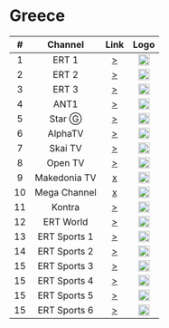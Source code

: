 <h1>Greece</h1>

| #    | Channel      | Link  | Logo |
|:----:|:------------:|:-----:|:-----:
| 1    | ERT 1        | [>](http://ert-live-bcbs15228.siliconweb.com/media/ert_1/ert_1medium.m3u8) | <img height="20" src="https://i.imgur.com/WWMe8IY.png"/> |
| 2    | ERT 2        | [>](http://ert-live-bcbs15228.siliconweb.com/media/ert_2/ert_2medium.m3u8) | <img height="20" src="https://i.imgur.com/pcusPFl.png"/> |
| 3    | ERT 3        | [>](http://ert-live-bcbs15228.siliconweb.com/media/ert_3/ert_3medium.m3u8) | <img height="20" src="https://i.imgur.com/KyhzDRm.png"/> |
| 4    | ANT1         | [>](https://antennalivesp-lh.akamaihd.net/i/live_1@715138/index_800_av-p.m3u8) | <img height="20" src="https://i.imgur.com/np0s1FN.png"/> |
| 5    | Star Ⓖ      | [>](https://livestar.siliconweb.com/media/star1/star1mediumhd.m3u8) | <img height="20" src="https://i.imgur.com/CJOtJlL.png"/> |
| 6    | AlphaTV      | [>](https://alphalive-i.akamaihd.net/hls/live/682300/live/master.m3u8) | <img height="20" src="https://i.imgur.com/bAVGX0l.png"/> |
| 7    | Skai TV      | [>](https://skai-live.siliconweb.com/media/cambria4/index.m3u8) | <img height="20" src="https://i.imgur.com/TSg7B8X.png"/> |
| 8    | Open TV      | [>](https://liveopencloud.siliconweb.com/1/ZlRza2R6L2tFRnFJ/eWVLSlQx/hls/live/playlist.m3u8) | <img height="20" src="https://i.imgur.com/T99OSnk.png"/> |
| 9    | Makedonia TV | [x]() | <img height="20" src="https://i.imgur.com/6Ir6wcR.png"/> |
| 10   | Mega Channel | [x]() | <img height="20" src="https://i.imgur.com/zewcwLd.png"/> |
| 11   | Kontra       | [>](http://kontralive.siliconweb.com/live/kontratv/playlist.m3u8) | <img height="20" src="https://i.imgur.com/zMgczHY.png"/> |
| 12   | ERT World    | [>](http://ert-live-bcbs15228.siliconweb.com/media/ert_world/ert_worldmedium.m3u8) | <img height="20" src="https://i.imgur.com/RwrQKns.png"/> |
| 13   | ERT Sports 1  | [>](http://ert-live-bcbs15228.siliconweb.com/media/ert_sports/ert_sports.m3u8) | <img height="20" src="https://i.imgur.com/gebWmAB.png"/> |
| 14   | ERT Sports 2 | [>](http://ert-live-bcbs15228.siliconweb.com/media/ert_sports_2/ert_sports_2medium.m3u8) | <img height="20" src="https://i.imgur.com/gebWmAB.png"/> |
| 15   | ERT Sports 3 | [>](http://ert-live-bcbs15228.siliconweb.com/media/ert_sports_3/ert_sports_3medium.m3u8) | <img height="20" src="https://i.imgur.com/gebWmAB.png"/> |
| 15   | ERT Sports 4 | [>](http://ert-live-bcbs15228.siliconweb.com/media/ert_sports_4/ert_sports_4medium.m3u8) | <img height="20" src="https://i.imgur.com/gebWmAB.png"/> |
| 15   | ERT Sports 5 | [>](http://ert-live-bcbs15228.siliconweb.com/media/ert_sports_5/ert_sports_5medium.m3u8) | <img height="20" src="https://i.imgur.com/gebWmAB.png"/> |
| 15   | ERT Sports 6 | [>](http://ert-live-bcbs15228.siliconweb.com/media/ert_sports_6/ert_sports_6medium.m3u8) | <img height="20" src="https://i.imgur.com/gebWmAB.png"/> |